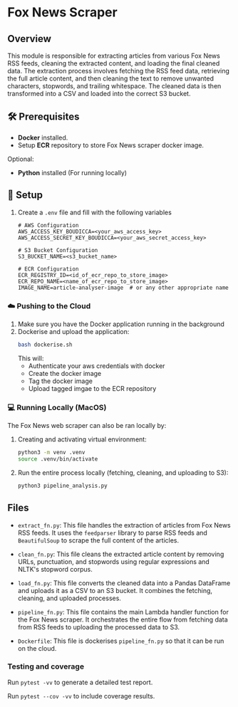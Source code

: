 # Fox News Scraper

## Overview

This module is responsible for extracting articles from various Fox News RSS feeds, cleaning the extracted content, and loading the final cleaned data. The extraction process involves fetching the RSS feed data, retrieving the full article content, and then cleaning the text to remove unwanted characters, stopwords, and trailing whitespace. The cleaned data is then transformed into a CSV and loaded into the correct S3 bucket.

## 🛠️ Prerequisites
- **Docker** installed.
- Setup **ECR** repository to store Fox News scraper docker image.  

Optional:
- **Python** installed (For running locally)

## 📂 Setup
1. Create a `.env` file and fill with the following variables
    ```env
    # AWS Configuration
    AWS_ACCESS_KEY_BOUDICCA=<your_aws_access_key>
    AWS_ACCESS_SECRET_KEY_BOUDICCA=<your_aws_secret_access_key>

    # S3 Bucket Configuration
    S3_BUCKET_NAME=<s3_bucket_name>

    # ECR Configuration
    ECR_REGISTRY_ID=<id_of_ecr_repo_to_store_image>
    ECR_REPO_NAME=<name_of_ecr_repo_to_store_image>
    IMAGE_NAME=article-analyser-image  # or any other appropriate name
    ```

### ☁️ Pushing to the Cloud
1. Make sure you have the Docker application running in the background
2. Dockerise and upload the application:
    ```bash
    bash dockerise.sh
    ```
    This will:
    - Authenticate your aws credentials with docker
    - Create the docker image
    - Tag the docker image
    - Upload tagged imgae to the ECR repository

### 💻 Running Locally (MacOS)
The Fox News web scraper can also be ran locally by:

1. Creating and activating virtual environment:
    ```bash
    python3 -m venv .venv
    source .venv/bin/activate
    ```
2. Run the entire process locally (fetching, cleaning, and uploading to S3):
    ```bash
    python3 pipeline_analysis.py
    ```

## Files

- `extract_fn.py`: This file handles the extraction of articles from Fox News RSS feeds. It uses the `feedparser` library to parse RSS feeds and `BeautifulSoup` to scrape the full content of the articles.

- `clean_fn.py`: This file cleans the extracted article content by removing URLs, punctuation, and stopwords using regular expressions and NLTK's stopword corpus.

- `load_fn.py`: This file converts the cleaned data into a Pandas DataFrame and uploads it as a CSV to an S3 bucket. It combines the fetching, cleaning, and uploaded processes.

- `pipeline_fn.py`: This file contains the main Lambda handler function for the Fox News scraper. It orchestrates the entire flow from fetching data from RSS feeds to uploading the processed data to S3.

- `Dockerfile`: This file is dockerises `pipeline_fn.py` so that it can be run on the cloud.

### Testing and coverage 

Run `pytest -vv` to generate a detailed test report. 

Run `pytest --cov -vv` to include coverage results.
